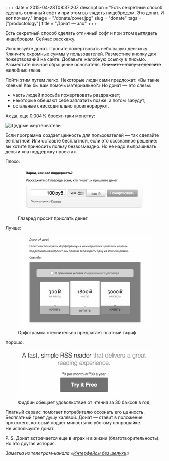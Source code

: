+++
date = 2015-04-28T08:37:20Z
description = "Есть секретный способ сделать отличный софт и при этом выглядеть нищебродом. Это донат. И вот почему."
image = "/donate/cover.jpg"
slug = "donate"
tags = ["productology"]
title = "Донат — зло"
+++

Есть секретный способ сделать отличный софт и при этом выглядеть нищебродом. Сейчас расскажу.

Используйте донат. Просите пожертвовать небольшую денюжку. Клянчите скромные суммы у пользователей. Разместите кнопку для пожертвований на сайте. Добавьте жалобную ссылку в письмо. Разместите личное обращение основателя. ~~Снимите шляпу и сделайте жалобные глаза.~~

Пойти этим путем легко. Некоторые люди сами предложат: «Вы такие клевые! Как бы вам помочь материально?» Но донат — это слезы:

- часть людей просьба пожертвовать раздражает;
- некоторые обещают себе заплатить позже, а потом забудут;
- остальные снисходительно проигнорируют.

Ах да, еще 0,004% бросят-таки монетку:

![Щедрые жертвователи](https://pbs.twimg.com/media/B_IU3yZU8AIipiB.png)

Если программа создает ценность для пользователей — так сделайте ее платной! Или оставьте бесплатной, если это осознанное решение: вы хотите приносить пользу безвозмездно. Но не надо выпрашивать деньги «на поддержку проекта».

Плохо:

<figure class="image">
    <img src="donate-1.png" alt="Главред просит денег" class="img-bordered">
    <figcaption>Главред просит прислать денег</figcaption>
</figure>

Лучше:

<figure class="image">
    <img src="donate-2.png" alt="Орфограмка стеснительно предлагает платный тариф" class="img-bordered">
    <figcaption>Орфограмка стеснительно предлагает платный тариф</figcaption>
</figure>

Хорошо:

<figure class="image">
    <img src="donate-3.png" alt="Фидбин обещает удовольствие от чтения за 30 баксов в год" class="img-bordered">
    <figcaption>Фидбин обещает удовольствие от чтения за 30 баксов в год</figcaption>
</figure>

Платный сервис помогает потребителю осознать его ценность. Бесплатный греет душу халявой. Донат — ставит в положение прохожего, который подает милостыню убогому попрошайке. Не используйте донат.

P. S. Донат встречается еще в играх и в жизни (благотворительность). Но это другая история.

<div class="row">
<div class="col-xs-12 col-sm-10 col-md-8"><p><em>Заметка из телеграм-канала <span class="nowrap"><i class="far fa-star color-sin"></i> «<a href="https://t.me/dangry">Интерфейсы без шелухи</a>»</span></em></p></div>
</div>

